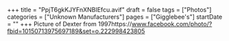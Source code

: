 +++
title = "PpjT6gkKJYFnXNBIEfcu.avif"
draft = false
tags = ["Photos"]
categories = ["Unknown Manufacturers"]
pages = ["Gigglebee's"]
startDate = ""
+++
Picture of Dexter from 1997https://www.facebook.com/photo/?fbid=10150713975697189&set=o.222998423805

